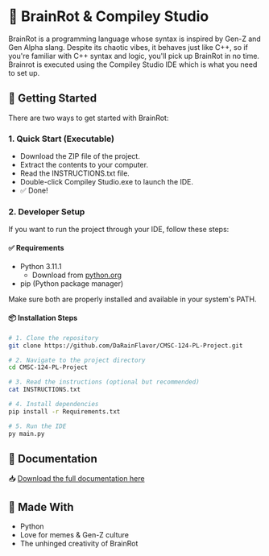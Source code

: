 # 🧠 BrainRot & Compiley Studio

BrainRot is a programming language whose syntax is inspired by Gen-Z and Gen Alpha slang. Despite its chaotic vibes, it behaves just like C++, so if you're familiar with C++ syntax and logic, you'll pick up BrainRot in no time. Brainrot is executed using the Compiley Studio IDE which is what you need to set up.

## 🚀 Getting Started

There are two ways to get started with BrainRot:

### 1. Quick Start (Executable)
- Download the ZIP file of the project.
- Extract the contents to your computer.
- Read the INSTRUCTIONS.txt file.
- Double-click Compiley Studio.exe to launch the IDE.
- ✅ Done!

### 2. Developer Setup
If you want to run the project through your IDE, follow these steps:

#### ✅ Requirements
- Python 3.11.1
  - Download from [python.org](https://python.org)
- pip (Python package manager)

Make sure both are properly installed and available in your system's PATH.

#### 📦 Installation Steps
```bash
# 1. Clone the repository
git clone https://github.com/DaRainFlavor/CMSC-124-PL-Project.git

# 2. Navigate to the project directory
cd CMSC-124-PL-Project

# 3. Read the instructions (optional but recommended)
cat INSTRUCTIONS.txt

# 4. Install dependencies
pip install -r Requirements.txt

# 5. Run the IDE
py main.py
```

## 📄 Documentation
📥 [Download the full documentation here](https://github.com/DaRainFlavor/CMSC-124-PL-Project/blob/master/BrainRot%20and%20Compiley%20Studio%20Documentation.pdf)

## 🤘 Made With
- Python
- Love for memes & Gen-Z culture
- The unhinged creativity of BrainRot